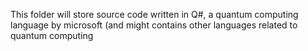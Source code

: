This folder will store source code written in Q#, a quantum computing language by microsoft
(and might contains other languages related to quantum computing
